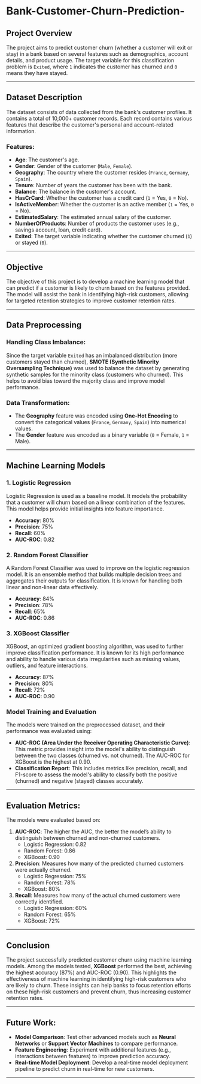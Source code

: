 # Bank-Customer-Churn-Prediction-

## Project Overview
The project aims to predict customer churn (whether a customer will exit or stay) in a bank based on several features such as demographics, account details, and product usage. The target variable for this classification problem is `Exited`, where `1` indicates the customer has churned and `0` means they have stayed.

---

## Dataset Description

The dataset consists of data collected from the bank's customer profiles. It contains a total of 10,000+ customer records. Each record contains various features that describe the customer's personal and account-related information.

### Features:
- **Age**: The customer's age.
- **Gender**: Gender of the customer (`Male`, `Female`).
- **Geography**: The country where the customer resides (`France`, `Germany`, `Spain`).
- **Tenure**: Number of years the customer has been with the bank.
- **Balance**: The balance in the customer's account.
- **HasCrCard**: Whether the customer has a credit card (`1` = Yes, `0` = No).
- **IsActiveMember**: Whether the customer is an active member (`1` = Yes, `0` = No).
- **EstimatedSalary**: The estimated annual salary of the customer.
- **NumberOfProducts**: Number of products the customer uses (e.g., savings account, loan, credit card).
- **Exited**: The target variable indicating whether the customer churned (`1`) or stayed (`0`).

---

## Objective
The objective of this project is to develop a machine learning model that can predict if a customer is likely to churn based on the features provided. The model will assist the bank in identifying high-risk customers, allowing for targeted retention strategies to improve customer retention rates.

---

## Data Preprocessing

### Handling Class Imbalance:
Since the target variable `Exited` has an imbalanced distribution (more customers stayed than churned), **SMOTE (Synthetic Minority Oversampling Technique)** was used to balance the dataset by generating synthetic samples for the minority class (customers who churned). This helps to avoid bias toward the majority class and improve model performance.

### Data Transformation:
- The **Geography** feature was encoded using **One-Hot Encoding** to convert the categorical values (`France`, `Germany`, `Spain`) into numerical values.
- The **Gender** feature was encoded as a binary variable (`0` = Female, `1` = Male).
  
---

## Machine Learning Models

### 1. Logistic Regression
Logistic Regression is used as a baseline model. It models the probability that a customer will churn based on a linear combination of the features. This model helps provide initial insights into feature importance.

- **Accuracy**: 80%
- **Precision**: 75%
- **Recall**: 60%
- **AUC-ROC**: 0.82

### 2. Random Forest Classifier
A Random Forest Classifier was used to improve on the logistic regression model. It is an ensemble method that builds multiple decision trees and aggregates their outputs for classification. It is known for handling both linear and non-linear data effectively.

- **Accuracy**: 84%
- **Precision**: 78%
- **Recall**: 65%
- **AUC-ROC**: 0.86

### 3. XGBoost Classifier
XGBoost, an optimized gradient boosting algorithm, was used to further improve classification performance. It is known for its high performance and ability to handle various data irregularities such as missing values, outliers, and feature interactions.

- **Accuracy**: 87%
- **Precision**: 80%
- **Recall**: 72%
- **AUC-ROC**: 0.90

### Model Training and Evaluation
The models were trained on the preprocessed dataset, and their performance was evaluated using:
- **AUC-ROC (Area Under the Receiver Operating Characteristic Curve)**: This metric provides insight into the model's ability to distinguish between the two classes (churned vs. not churned). The AUC-ROC for XGBoost is the highest at 0.90.
- **Classification Report**: This includes metrics like precision, recall, and F1-score to assess the model's ability to classify both the positive (churned) and negative (stayed) classes accurately.

---

## Evaluation Metrics:
The models were evaluated based on:
1. **AUC-ROC**: The higher the AUC, the better the model’s ability to distinguish between churned and non-churned customers. 
   - Logistic Regression: 0.82
   - Random Forest: 0.86
   - XGBoost: 0.90
2. **Precision**: Measures how many of the predicted churned customers were actually churned.
   - Logistic Regression: 75%
   - Random Forest: 78%
   - XGBoost: 80%
3. **Recall**: Measures how many of the actual churned customers were correctly identified.
   - Logistic Regression: 60%
   - Random Forest: 65%
   - XGBoost: 72%

---

## Conclusion

The project successfully predicted customer churn using machine learning models. Among the models tested, **XGBoost** performed the best, achieving the highest accuracy (87%) and AUC-ROC (0.90). This highlights the effectiveness of machine learning in identifying high-risk customers who are likely to churn. These insights can help banks to focus retention efforts on these high-risk customers and prevent churn, thus increasing customer retention rates.

---

## Future Work:
- **Model Comparison**: Test other advanced models such as **Neural Networks** or **Support Vector Machines** to compare performance.
- **Feature Engineering**: Experiment with additional features (e.g., interactions between features) to improve prediction accuracy.
- **Real-time Model Deployment**: Develop a real-time model deployment pipeline to predict churn in real-time for new customers.

---

